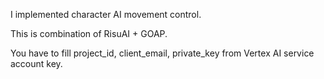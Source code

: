 I implemented character AI movement control.

This is combination of RisuAI + GOAP.

You have to fill project_id, client_email, private_key from Vertex AI service account key.

